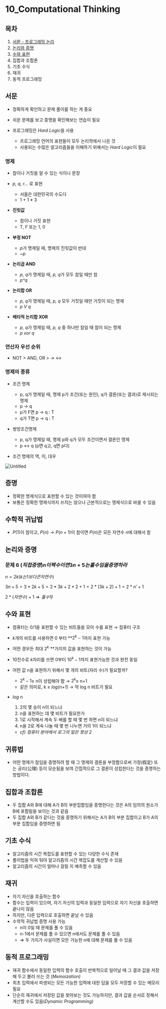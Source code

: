 # 10_Computational Thinking

## 목차

1. [서론 - 프로그래밍 논리](https://github.com/SuhyungK/TIL/blob/master/3_Algorithm/08_Computational_Thinking.md#%EC%84%9C%EB%AC%B8)
2. [논리와 증명](https://github.com/SuhyungK/TIL/blob/master/3_Algorithm/08_Computational_Thinking.md#%EB%85%BC%EB%A6%AC%EC%99%80-%EC%A6%9D%EB%AA%85)
3. [수와 표현](https://github.com/SuhyungK/TIL/blob/master/3_Algorithm/08_Computational_Thinking.md#%EC%88%98%EC%99%80-%ED%91%9C%ED%98%84)
4. 집합과 조합론
5. 기초 수식
6. 재귀
7. 동적 프로그래밍


## 서문

- 정확하게 확인하고 문제 풀이를 하는 게 중요
- 쉬운 문제를 보고 증명을 확인해보는 연습이 필요

- 프로그래밍은 *Hard Logic*을 사용
    - 프로그래밍 언어의 표현들이 모두 논리학에서 나온 것
    - 사용되는 수많은 알고리즘들을 이해하기 위해서는 *Hard Logic*이 필요

### 명제

- 참이나 거짓을 알 수 있는 식이나 문장
- *p, q, r…* 로 표현
    - 서울은 대한민국의 수도다
    - 1 + 1 ≠ 3

- **진릿값**
    - 참이나 거짓 표현
    - T, F 또는 1, 0
- **부정 NOT**
    - *p*가 명제일 때, 명제의 진릿값이 반대
    - *~p*
- **논리곱 AND**
    - *p, q*가 명제일 때, *p, q*가 모두 참일 때만 참
    - *p^q*
- **논리합 OR**
    - *p, q*가 명제일 때, *p, q* 모두 거짓일 때만 거짓이 되는 명제
    - *p V q*
- **배타적 논리합 XOR**
    - *p, q*가 명제일 때, *p, q* 중 하나만 참일 때 참이 되는 명제
    - *p xor q*

### 연산자 우선 순위

- NOT > AND, OR > → ↔

### 명제의 종류

- 조건 명제
    - p, q가 명제일 때, 명제 p가 조건(또는 원인), q가 결론(또는 결과)로 제시되는 명제
    - p → q
    - p가 F면 p → q : T
    - q가 T면 p → q :  T

- 쌍방조건명제
    - p, q가 명제일 때, 명제 p와 q가 모두 조건이면서 결론인 명제
    - p ↔ q (p면 q고, q면 p다)

- 조건 명제의 역, 이, 대우

![Untitled](https://s3-us-west-2.amazonaws.com/secure.notion-static.com/9c889482-185b-4fc2-a8a7-9dc69ab210b8/Untitled.png)

## 증명

- 정확한 명제식으로 표현할 수 있는 것이여야 함
- 보통은 정확한 명제식까지 쓰지는 않으나 근본적으로는 명제식으로 바꿀 수 있음

## 수학적 귀납법

- $P(1)$이 참이고, $P(n) → P(n+1)$이 참이면 $P(n)$은 모든 자연수 $n$에 대해서 참

## 논리와 증명

### 문제 6 $(직접 증명)n이 짝수이면 3n+5는 홀수임을 증명하라$

$n = 2k(k는 1보다 큰 자연수)$

$3n+5 = 3*2k+5 = 2*3k + 2*2 + 1 = 2*(3k+2)+1 = 2*n’ +1$

$2*(자연수)+1 ⇒ 홀수$무

## 수와 표현

- 컴퓨터는 0/1을 표현할 수 있는 비트들을 모아 수를 표현 → 컴퓨터 구조
- *k*개의 비트를 사용하면 0 부터 **$2^k-1$까지 표현 가능
- 어떤 경우든 최대 $2^k$ **가지의 값을 표현하는 것이 가능
- 10진수로 *k*자리를 쓰면 0부터 $10^k-1$까지 표현가능한 것과 완전 동일
- 어떤 값 n을 표현하기 위해서 몇 개의 비트(자리 수)가 필요할까?
    - $2^k-1$≥ n이 성립해야 함 → $2^k$≥ n+1
    - 같은 의미로, k ≥ *log(n+1)*  → 약 log n 비트가 필요

- *log n*
    1. 2의 몇 승이 n이 되느냐
    2. n을 표현하는 데 몇 비트가 필요한가
    3. 1로 시작해서 계속 두 배를 할 때 몇 번 하면 n이 되느냐
    4. n을 2로 계속 나눌 때 몇 번 나누면 거의 1이 되느냐   
    - *cf) 컴퓨터 분야에서 로그의 밑은 항상 2*
    

## 귀류법

- 어떤 명제가 참임을 증명하려 할 때 그 명제의 결론을 부정함으로써 가정(假定) 또는 공리(公理) 등이 모순됨을 보여 간접적으로 그 결론이 성립한다는 것을 증명하는 방법이다.

## 집합과 조합론

- 두 집합 A와 B에 대해 A가 B의 부분집합임을 증명한다는 것은 A의 임의의 원소가 B에 포함됨을 보이는 것과 같음
- 두 집합 A와 B가 같다는 것을 증명하기 위해서는 A가 B의 부분 집합이고 B가 A의 부분 집합임을 증명하면 됨

## 기초 수식

- 알고리즘의 시간 복잡도를 표현할 수 있는 다양한 수식 존재
- 풀이법을 익혀 둬야 알고리즘의 시간 복잡도를 계산할 수 있음
- 알고리즘의 시간이 얼마나 걸릴 지 예측할 수 있음

## 재귀

- 자기 자신을 호출하는 함수
- 함수는 입력이 있으며, 자기 자신의 입력과 동일한 입력으로 자기 자신을 호출하면 끝나지 않음
- 하지만, 다른 입력으로 호출하면 끝날 수 있음
- 수학적 귀납법 증명 사용 가능
    - n이 0일 때 문제를 풀 수 있음
    - n-1에서 문제를 풀 수 있으면 n에서도 문제를 풀 수 있음
    - ⇒ 두 가지가 사실이면 모든 가능한 n에 대해 문제를 풀 수 있음

## 동적 프로그래밍

- 재귀 함수에서 동일한 입력의 함수 호출이 반복적으로 일어날 때 그 결과 값을 저장해 두고 불러 쓰는 것 (*Memoization)*
- 최초 입력에서 파생되는 모든 가능한 입력에 대한 답을 모두 저장할 수 있는 메모리 필요
- 단순히 재귀에서 저장된 값을 찾아보는 것도 가능하지만, 결과 값을 순서로 정해서 계산할 수도 있음(*Dynamic Programming)*